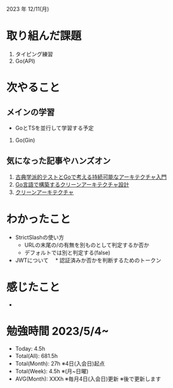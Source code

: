 2023 年 12/11(月)

# 取り組んだ課題
1. タイピング練習
2. Go(API)
 
# 次やること

## メインの学習

* GoとTSを並行して学習する予定

1. Go(Gin)

## 気になった記事やハンズオン
1. [古典学派的テストとGoで考える持続可能なアーキテクチャ入門](https://zenn.dev/jy8752/books/73769005e6afa9/viewer/chapter1)
2. [Go言語で構築するクリーンアーキテクチャ設計](https://techbookfest.org/product/9a3U54LBdKDE30ewPS6Ugn?productVariantID=itEzQN5gKZX8gXMmLTEXAB)
3. [クリーンアーキテクチャ](https://nuits.jp/entry/easiest-clean-architecture-2019-09)

# わかったこと

* StrictSlashの使い方
  * URLの末尾の/の有無を別ものとして判定するか否か
  * デフォルトでは別と判定する(false)
* JWTについて
　* 認証済みか否かを判断するためのトークン 

# 感じたこと

* 

# 勉強時間 2023/5/4~

* Today: 4.5h
* Total(All): 681.5h　
* Total(Month): 27h ※4日(入会日)起点
* Total(Week): 4.5h ※(月~日曜)
* AVG(Month): XXXh ※毎月4日(入会日)更新 ※後で更新します
